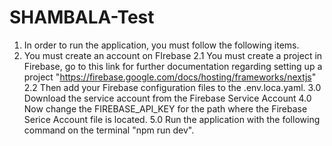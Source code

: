 # SHAMBALA-Test

1. In order to run the application, you must follow the following items.
2. You must create an account on FIrebase
2.1 You must create a project in Firebase, go to this link for further documentation regarding setting up a project "https://firebase.google.com/docs/hosting/frameworks/nextjs"
2.2 Then add your Firebase configuration files to the .env.loca.yaml.
3.0 Download the service account from the Firebase Service Account
4.0 Now change the FIREBASE_API_KEY for the path where the Firebase Serice Account file is located.
5.0 Run the application with the following command on the terminal "npm run dev".



